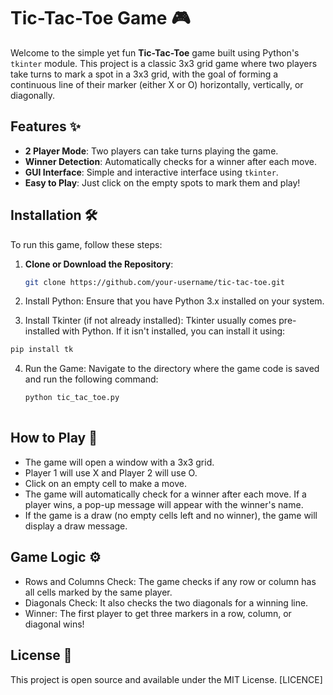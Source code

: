 # Tic-Tac-Toe Game 🎮

Welcome to the simple yet fun **Tic-Tac-Toe** game built using Python's `tkinter` module. This project is a classic 3x3 grid game where two players take turns to mark a spot in a 3x3 grid, with the goal of forming a continuous line of their marker (either X or O) horizontally, vertically, or diagonally.

## Features ✨

- **2 Player Mode**: Two players can take turns playing the game.
- **Winner Detection**: Automatically checks for a winner after each move.
- **GUI Interface**: Simple and interactive interface using `tkinter`.
- **Easy to Play**: Just click on the empty spots to mark them and play!

## Installation 🛠️

To run this game, follow these steps:

1. **Clone or Download the Repository**:
   ```bash
   git clone https://github.com/your-username/tic-tac-toe.git
2. Install Python: Ensure that you have Python 3.x installed on your system.

3. Install Tkinter (if not already installed): Tkinter usually comes pre-installed with Python. If it isn't installed, you can install it using:
  ```bash
  pip install tk
  ```
4. Run the Game: Navigate to the directory where the game code is saved and run the following command:
   ```bash
   python tic_tac_toe.py
  
## How to Play 🎲
- The game will open a window with a 3x3 grid.
- Player 1 will use X and Player 2 will use O.
- Click on an empty cell to make a move.
- The game will automatically check for a winner after each move. If a player wins, a pop-up message will appear with the winner's name.
- If the game is a draw (no empty cells left and no winner), the game will display a draw message.

## Game Logic ⚙️
- Rows and Columns Check: The game checks if any row or column has all cells marked by the same player.
- Diagonals Check: It also checks the two diagonals for a winning line.
- Winner: The first player to get three markers in a row, column, or diagonal wins!

## License 📜
This project is open source and available under the MIT License. [LICENCE]
